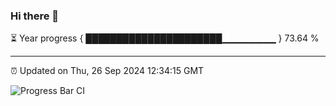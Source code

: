 ### Hi there 👋

⏳ Year progress { ██████████████████████▁▁▁▁▁▁▁▁ } 73.64 %

---

⏰ Updated on Thu, 26 Sep 2024 12:34:15 GMT

![Progress Bar CI](https://github.com/liununu/liununu/workflows/Progress%20Bar%20CI/badge.svg)
